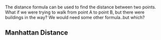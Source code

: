
The distance formula can be used to find the distance between two points. What if we were trying to walk from point A to point B, but there were buildings in the way? We would need some other formula..but which?

## Manhattan Distance

